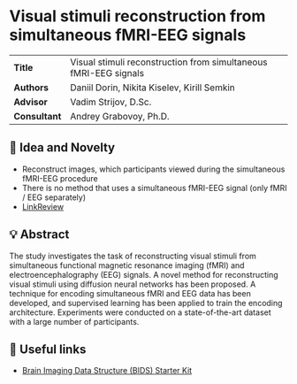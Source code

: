 # Visual stimuli reconstruction from simultaneous fMRI-EEG signals

<table>
    <tr>
        <td align="left"> <b> Title </b> </td>
        <td> Visual stimuli reconstruction from simultaneous fMRI-EEG signals </td>
    </tr>
    <tr>
        <td align="left"> <b> Authors </b> </td>
        <td> Daniil Dorin, Nikita Kiselev, Kirill Semkin </td>
    </tr>
    <tr>
        <td align="left"> <b> Advisor </b> </td>
        <td> Vadim Strijov, D.Sc. </td>
    </tr>
    <tr>
        <td align="left"> <b> Consultant </b> </td>
        <td> Andrey Grabovoy, Ph.D. </td>
    </tr>
</table>

## 🔎 Idea and Novelty
- Reconstruct images, which participants viewed during the simultaneous fMRI-EEG procedure
- There is no method that uses a simultaneous fMRI-EEG signal (only fMRI / EEG separately)
- [LinkReview](https://github.com/intsystems/CreationOfIntelligentSystems_Simultaneous_fMRI-EEG/blob/main/linkreview.md)

## 💡 Abstract
The study investigates the task of reconstructing visual stimuli from simultaneous functional magnetic resonance imaging (fMRI) and electroencephalography (EEG) signals. A novel method for reconstructing visual stimuli using diffusion neural networks has been proposed. A technique for encoding simultaneous fMRI and EEG data has been developed, and supervised learning has been applied to train the encoding architecture. Experiments were conducted on a state-of-the-art dataset with a large number of participants.

## 🔗 Useful links
- [Brain Imaging Data Structure (BIDS) Starter Kit](https://bids-standard.github.io/bids-starter-kit/index.html)
